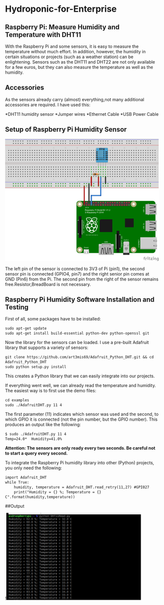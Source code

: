 # Hydroponic-for-Enterprise


## Raspberry Pi: Measure Humidity and Temperature with DHT11 ##

With the Raspberry Pi and some sensors, it is easy to measure the temperature without much effort. In addition, however, the humidity in certain situations or projects (such as a weather station) can be enlightening. Sensors such as the DHT11 and DHT22 are not only available for a few euros, but they can also measure the temperature as well as the humidity.

## Accessories ##

As the sensors already carry (almost) everything,not many additional accessories are required. I have used this:

*DHT11 humidity sensor
*Jumper wires
*Ethernet Cable
*USB Power Cable

## Setup of Raspberry Pi Humidity Sensor ##

![alt text](https://github.com/art3mis69/Hydroponic-for-Enterprise/blob/master/DHT11_GPI.png)

The left pin of the sensor is connected to 3V3 of Pi (pin1), the second sensor pin is connected (GPIO4, pin7) and the right senior pin comes at GND (Pin6) from the Pi. The second pin from the right of the sensor remains free.Resistor,BreadBoard is not necessary.

## Raspberry Pi Humidity Software Installation and Testing ##

First of all, some packages have to be installed:
```
sudo apt-get update
sudo apt-get install build-essential python-dev python-openssl git
```

Now the library for the sensors can be loaded. I use a pre-built Adafruit library that supports a variety of sensors:
```
git clone https://github.com/art3mis69/Adafruit_Python_DHT.git && cd Adafruit_Python_DHT
sudo python setup.py install
```

This creates a Python library that we can easily integrate into our projects.

If everything went well, we can already read the temperature and humidity. The easiest way is to first use the demo files:
```
cd examples
sudo ./AdafruitDHT.py 11 4
```

The first parameter (11) indicates which sensor was used and the second, to which GPIO it is connected (not the pin number, but the GPIO number). This produces an output like the following:
```
$ sudo ./AdafruitDHT.py 11 4
Temp=24.0*  Humidity=41.0%
```

__Attention: The sensors are only ready every two seconds. Be careful not to start a query every second.__

To integrate the Raspberry Pi humidity library into other (Python) projects, you only need the following:
```
import Adafruit_DHT
while True:
    humidity, temperature = Adafruit_DHT.read_retry(11,27) #GPI027
    print("Humidity = {} %; Temperature = {} C".format(humidity,temperature))
```

##Output

!![alt text](https://github.com/art3mis69/Hydroponic-for-Enterprise/blob/master/DHT11sensor_output.png)



